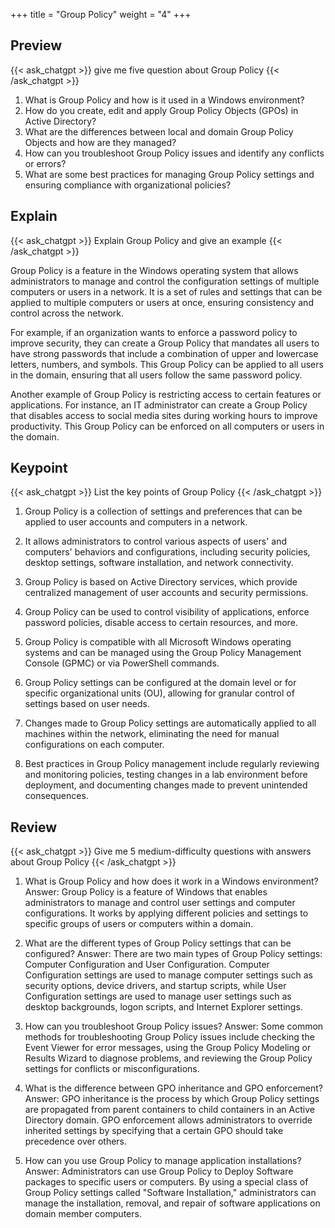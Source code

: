 +++
title = "Group Policy"
weight = "4"
+++
## Preview
{{< ask_chatgpt >}}
give me five question about Group Policy
{{< /ask_chatgpt >}}



1. What is Group Policy and how is it used in a Windows environment?
2. How do you create, edit and apply Group Policy Objects (GPOs) in Active Directory?
3. What are the differences between local and domain Group Policy Objects and how are they managed?
4. How can you troubleshoot Group Policy issues and identify any conflicts or errors?
5. What are some best practices for managing Group Policy settings and ensuring compliance with organizational policies?   

## Explain
{{< ask_chatgpt >}}
Explain Group Policy and give an example
{{< /ask_chatgpt >}}



Group Policy is a feature in the Windows operating system that allows administrators to manage and control the configuration settings of multiple computers or users in a network. It is a set of rules and settings that can be applied to multiple computers or users at once, ensuring consistency and control across the network.

For example, if an organization wants to enforce a password policy to improve security, they can create a Group Policy that mandates all users to have strong passwords that include a combination of upper and lowercase letters, numbers, and symbols. This Group Policy can be applied to all users in the domain, ensuring that all users follow the same password policy.

Another example of Group Policy is restricting access to certain features or applications. For instance, an IT administrator can create a Group Policy that disables access to social media sites during working hours to improve productivity. This Group Policy can be enforced on all computers or users in the domain.   

## Keypoint
{{< ask_chatgpt >}}
List the key points of Group Policy
{{< /ask_chatgpt >}}



1. Group Policy is a collection of settings and preferences that can be applied to user accounts and computers in a network.

2. It allows administrators to control various aspects of users' and computers' behaviors and configurations, including security policies, desktop settings, software installation, and network connectivity.

3. Group Policy is based on Active Directory services, which provide centralized management of user accounts and security permissions.

4. Group Policy can be used to control visibility of applications, enforce password policies, disable access to certain resources, and more.

5. Group Policy is compatible with all Microsoft Windows operating systems and can be managed using the Group Policy Management Console (GPMC) or via PowerShell commands.

6. Group Policy settings can be configured at the domain level or for specific organizational units (OU), allowing for granular control of settings based on user needs.

7. Changes made to Group Policy settings are automatically applied to all machines within the network, eliminating the need for manual configurations on each computer.

8. Best practices in Group Policy management include regularly reviewing and monitoring policies, testing changes in a lab environment before deployment, and documenting changes made to prevent unintended consequences.   

## Review
{{< ask_chatgpt >}}
Give me 5 medium-difficulty questions with answers about Group Policy
{{< /ask_chatgpt >}}



1. What is Group Policy and how does it work in a Windows environment?
Answer: Group Policy is a feature of Windows that enables administrators to manage and control user settings and computer configurations. It works by applying different policies and settings to specific groups of users or computers within a domain.

2. What are the different types of Group Policy settings that can be configured?
Answer: There are two main types of Group Policy settings: Computer Configuration and User Configuration. Computer Configuration settings are used to manage computer settings such as security options, device drivers, and startup scripts, while User Configuration settings are used to manage user settings such as desktop backgrounds, logon scripts, and Internet Explorer settings.

3. How can you troubleshoot Group Policy issues?
Answer: Some common methods for troubleshooting Group Policy issues include checking the Event Viewer for error messages, using the Group Policy Modeling or Results Wizard to diagnose problems, and reviewing the Group Policy settings for conflicts or misconfigurations.

4. What is the difference between GPO inheritance and GPO enforcement?
Answer: GPO inheritance is the process by which Group Policy settings are propagated from parent containers to child containers in an Active Directory domain. GPO enforcement allows administrators to override inherited settings by specifying that a certain GPO should take precedence over others.

5. How can you use Group Policy to manage application installations?
Answer: Administrators can use Group Policy to Deploy Software packages to specific users or computers. By using a special class of Group Policy settings called "Software Installation," administrators can manage the installation, removal, and repair of software applications on domain member computers.   

